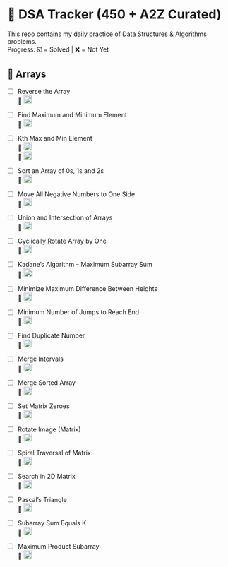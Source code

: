 # 🚀 DSA Tracker (450 + A2Z Curated)

This repo contains my daily practice of Data Structures & Algorithms problems.  
Progress: ☑️ = Solved | ❌ = Not Yet

## 📌 Arrays

- [ ] Reverse the Array  
  🔗 [<img src="https://www.geeksforgeeks.org/favicon.ico" width="18"/>](https://www.geeksforgeeks.org/write-a-program-to-reverse-an-array-or-string/)  

- [ ] Find Maximum and Minimum Element  
  🔗 [<img src="https://www.geeksforgeeks.org/favicon.ico" width="18"/>](https://www.geeksforgeeks.org/maximum-and-minimum-in-an-array/)  

- [ ] Kth Max and Min Element  
  🔗 [<img src="https://www.geeksforgeeks.org/favicon.ico" width="18"/>](https://practice.geeksforgeeks.org/problems/kth-smallest-element5635/1)  
  🔗 [<img src="https://leetcode.com/favicon.ico" width="18"/>](https://leetcode.com/problems/kth-largest-element-in-an-array/)  

- [ ] Sort an Array of 0s, 1s and 2s  
  🔗 [<img src="https://leetcode.com/favicon.ico" width="18"/>](https://leetcode.com/problems/sort-colors/)  

- [ ] Move All Negative Numbers to One Side  
  🔗 [<img src="https://www.geeksforgeeks.org/favicon.ico" width="18"/>](https://www.geeksforgeeks.org/move-negative-numbers-beginning-positive-end-constant-extra-space/)  

- [ ] Union and Intersection of Arrays  
  🔗 [<img src="https://www.geeksforgeeks.org/favicon.ico" width="18"/>](https://practice.geeksforgeeks.org/problems/union-of-two-arrays3538/1)  

- [ ] Cyclically Rotate Array by One  
  🔗 [<img src="https://www.geeksforgeeks.org/favicon.ico" width="18"/>](https://practice.geeksforgeeks.org/problems/cyclically-rotate-an-array-by-one2614/1)  

- [ ] Kadane’s Algorithm – Maximum Subarray Sum  
  🔗 [<img src="https://leetcode.com/favicon.ico" width="20"/>](https://leetcode.com/problems/maximum-subarray/)  


- [ ] Minimize Maximum Difference Between Heights  
  🔗 [<img src="https://www.geeksforgeeks.org/favicon.ico" width="18"/>](https://practice.geeksforgeeks.org/problems/minimize-the-heights3351/1)  

- [ ] Minimum Number of Jumps to Reach End  
  🔗 [<img src="https://www.geeksforgeeks.org/favicon.ico" width="18"/>](https://practice.geeksforgeeks.org/problems/minimum-number-of-jumps-1587115620/1)  

- [ ] Find Duplicate Number  
  🔗 [<img src="https://leetcode.com/favicon.ico" width="18"/>](https://leetcode.com/problems/find-the-duplicate-number/)  
  

- [ ] Merge Intervals  
  🔗 [<img src="https://leetcode.com/favicon.ico" width="18"/>](https://leetcode.com/problems/merge-intervals/)  

- [ ] Merge Sorted Array  
  🔗 [<img src="https://leetcode.com/favicon.ico" width="18"/>](https://leetcode.com/problems/merge-sorted-array/)  

- [ ] Set Matrix Zeroes  
  🔗 [<img src="https://leetcode.com/favicon.ico" width="18"/>](https://leetcode.com/problems/set-matrix-zeroes/)  

- [ ] Rotate Image (Matrix)  
  🔗 [<img src="https://leetcode.com/favicon.ico" width="18"/>](https://leetcode.com/problems/rotate-image/)  

- [ ] Spiral Traversal of Matrix  
  🔗 [<img src="https://leetcode.com/favicon.ico" width="18"/>](https://leetcode.com/problems/spiral-matrix/)  

- [ ] Search in 2D Matrix  
  🔗 [<img src="https://leetcode.com/favicon.ico" width="18"/>](https://leetcode.com/problems/search-a-2d-matrix/)  

- [ ] Pascal’s Triangle  
  🔗 [<img src="https://leetcode.com/favicon.ico" width="18"/>](https://leetcode.com/problems/pascals-triangle/)  

- [ ] Subarray Sum Equals K  
  🔗 [<img src="https://leetcode.com/favicon.ico" width="18"/>](https://leetcode.com/problems/subarray-sum-equals-k/)  

- [ ] Maximum Product Subarray  
  🔗 [<img src="https://leetcode.com/favicon.ico" width="18"/>](https://leetcode.com/problems/maximum-product-subarray/)  


